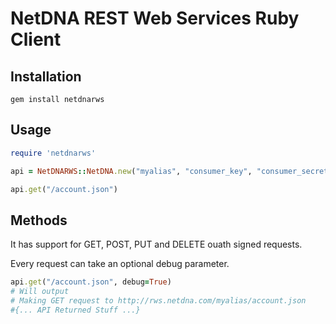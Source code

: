 # NetDNA REST Web Services Ruby Client

## Installation
`gem install netdnarws`

## Usage
```ruby
require 'netdnarws'

api = NetDNARWS::NetDNA.new("myalias", "consumer_key", "consumer_secret")

api.get("/account.json")
```

## Methods
It has support for GET, POST, PUT and DELETE ouath signed requests.

Every request can take an optional debug parameter.
```ruby
api.get("/account.json", debug=True)
# Will output
# Making GET request to http://rws.netdna.com/myalias/account.json
#{... API Returned Stuff ...}
```
